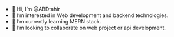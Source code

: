 - 👋 Hi, I’m @ABDtahir
- 👀 I’m interested in Web development and backend technologies.
- 🌱 I’m currently learning MERN stack.
- 💞️ I’m looking to collaborate on web project or api development.

<!---
ABDtahir/ABDtahir is a ✨ special ✨ repository because its `README.md` (this file) appears on your GitHub profile.
You can click the Preview link to take a look at your changes.
--->
